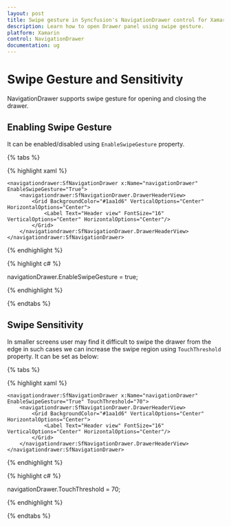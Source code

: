 ```yaml
---
layout: post
title: Swipe gesture in Syncfusion's NavigationDrawer control for Xamarin.Forms
description: Learn how to open Drawer panel using swipe gesture.
platform: Xamarin
control: NavigationDrawer
documentation: ug
---
```

# Swipe Gesture and Sensitivity

NavigationDrawer supports swipe gesture for opening and closing the drawer. 

## Enabling Swipe Gesture

It can be enabled/disabled using `EnableSwipeGesture` property.

{% tabs %}

{% highlight xaml %}

	<navigationdrawer:SfNavigationDrawer x:Name="navigationDrawer" EnableSwipeGesture="True">
		<navigationdrawer:SfNavigationDrawer.DrawerHeaderView>
			<Grid BackgroundColor="#1aa1d6" VerticalOptions="Center" HorizontalOptions="Center">
				<Label Text="Header view" FontSize="16" VerticalOptions="Center" HorizontalOptions="Center"/>
			</Grid>
		</navigationdrawer:SfNavigationDrawer.DrawerHeaderView>
	</navigationdrawer:SfNavigationDrawer>

{% endhighlight %}	
	
{% highlight c# %} 

navigationDrawer.EnableSwipeGesture = true;

{% endhighlight %}

{% endtabs %}

## Swipe Sensitivity

In smaller screens user may find it difficult to swipe the drawer from the edge in such cases we can increase the swipe region using `TouchThreshold` property. It can be set as below:

{% tabs %}

{% highlight xaml %}

	<navigationdrawer:SfNavigationDrawer x:Name="navigationDrawer" EnableSwipeGesture="True" TouchThreshold="70">
		<navigationdrawer:SfNavigationDrawer.DrawerHeaderView>
			<Grid BackgroundColor="#1aa1d6" VerticalOptions="Center" HorizontalOptions="Center">
				<Label Text="Header view" FontSize="16" VerticalOptions="Center" HorizontalOptions="Center"/>
			</Grid>
		</navigationdrawer:SfNavigationDrawer.DrawerHeaderView>
	</navigationdrawer:SfNavigationDrawer>

{% endhighlight %}	
	
{% highlight c# %} 

navigationDrawer.TouchThreshold = 70;

{% endhighlight %}

{% endtabs %}